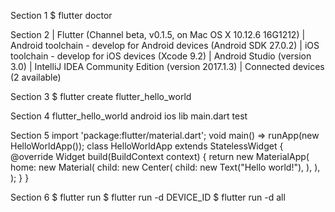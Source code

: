 Section 1
$ flutter doctor


Section 2
| Flutter (Channel beta, v0.1.5, on Mac OS X 10.12.6 16G1212)
| Android toolchain - develop for Android devices (Android SDK 27.0.2)
| iOS toolchain - develop for iOS devices (Xcode 9.2)
| Android Studio (version 3.0)
| IntelliJ IDEA Community Edition (version 2017.1.3)
| Connected devices (2 available)


Section 3
$ flutter create flutter_hello_world


Section 4
flutter_hello_world
android
ios
lib
main.dart
test


Section 5
import 'package:flutter/material.dart';
void main() => runApp(new HelloWorldApp());
class HelloWorldApp extends StatelessWidget {
@override
Widget build(BuildContext context) {
return new MaterialApp(
home: new Material(
child: new Center(
child: new Text("Hello world!"),
),
),
);
}
}


Section 6
$ flutter run
$ flutter run -d DEVICE_ID
$ flutter run -d all
